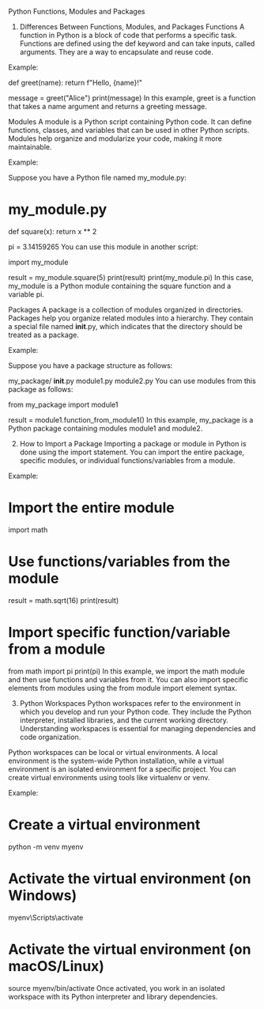 
Python Functions, Modules and Packages
1. Differences Between Functions, Modules, and Packages
Functions
A function in Python is a block of code that performs a specific task. Functions are defined using the def keyword and can take inputs, called arguments. They are a way to encapsulate and reuse code.

Example:

def greet(name):
    return f"Hello, {name}!"

message = greet("Alice")
print(message)
In this example, greet is a function that takes a name argument and returns a greeting message.

Modules
A module is a Python script containing Python code. It can define functions, classes, and variables that can be used in other Python scripts. Modules help organize and modularize your code, making it more maintainable.

Example:

Suppose you have a Python file named my_module.py:

# my_module.py
def square(x):
    return x ** 2

pi = 3.14159265
You can use this module in another script:

import my_module

result = my_module.square(5)
print(result)
print(my_module.pi)
In this case, my_module is a Python module containing the square function and a variable pi.

Packages
A package is a collection of modules organized in directories. Packages help you organize related modules into a hierarchy. They contain a special file named __init__.py, which indicates that the directory should be treated as a package.

Example:

Suppose you have a package structure as follows:

my_package/
    __init__.py
    module1.py
    module2.py
You can use modules from this package as follows:

from my_package import module1

result = module1.function_from_module1()
In this example, my_package is a Python package containing modules module1 and module2.

2. How to Import a Package
Importing a package or module in Python is done using the import statement. You can import the entire package, specific modules, or individual functions/variables from a module.

Example:

# Import the entire module
import math

# Use functions/variables from the module
result = math.sqrt(16)
print(result)

# Import specific function/variable from a module
from math import pi
print(pi)
In this example, we import the math module and then use functions and variables from it. You can also import specific elements from modules using the from module import element syntax.

3. Python Workspaces
Python workspaces refer to the environment in which you develop and run your Python code. They include the Python interpreter, installed libraries, and the current working directory. Understanding workspaces is essential for managing dependencies and code organization.

Python workspaces can be local or virtual environments. A local environment is the system-wide Python installation, while a virtual environment is an isolated environment for a specific project. You can create virtual environments using tools like virtualenv or venv.

Example:

# Create a virtual environment
python -m venv myenv

# Activate the virtual environment (on Windows)
myenv\Scripts\activate

# Activate the virtual environment (on macOS/Linux)
source myenv/bin/activate
Once activated, you work in an isolated workspace with its Python interpreter and library dependencies.